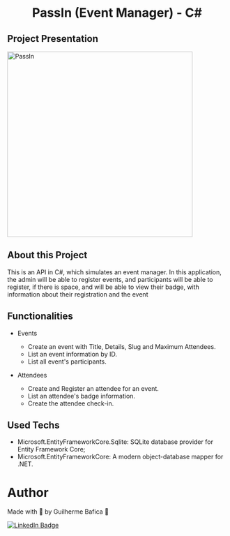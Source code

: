 <h1 align="center">PassIn (Event Manager) - C#</h1>

## Project Presentation

<img
  alt="PassIn"
  title="PassIn' presentation gif"
  src="./assets/presentationGif.gif"
  height="425"
/>

## About this Project

This is an API in C#, which simulates an event manager. In this application, the admin will be able to register events, and participants will be able to register, if there is space, and will be able to view their badge, with information about their registration and the event

## Functionalities

- Events

  - Create an event with Title, Details, Slug and Maximum Attendees.
  - List an event information by ID.
  - List all event's participants.

- Attendees
  - Create and Register an attendee for an event.
  - List an attendee's badge information.
  - Create the attendee check-in.

## Used Techs

- Microsoft.EntityFrameworkCore.Sqlite: SQLite database provider for Entity Framework Core;
- Microsoft.EntityFrameworkCore: A modern object-database mapper for .NET.

# Author

Made with 💜 by Guilherme Bafica 👋

[![LinkedIn Badge](https://img.shields.io/badge/-GuilhermeBafica-blue?style=flat-square&logo=Linkedin&logoColor=white&link=https://www.linkedin.com/in/guilhermebafica/)](https://www.linkedin.com/in/guilhermebafica/)
